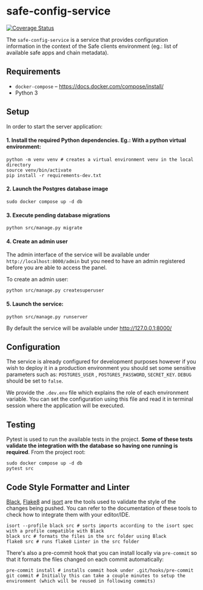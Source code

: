 # safe-config-service

[![Coverage Status](https://coveralls.io/repos/github/gnosis/safe-config-service/badge.svg)](https://coveralls.io/github/gnosis/safe-config-service)

The `safe-config-service` is a service that provides configuration information in the context of the Safe clients environment (eg.: list of available safe apps and chain metadata).

## Requirements

- `docker-compose` – https://docs.docker.com/compose/install/
- Python 3

## Setup

In order to start the server application:

#### 1. Install the required Python dependencies. Eg.: With a python virtual environment:

```shell
python -m venv venv # creates a virtual environment venv in the local directory
source venv/bin/activate
pip install -r requirements-dev.txt
```

#### 2. Launch the Postgres database image

```shell
sudo docker compose up -d db
```

#### 3. Execute pending database migrations

```shell
python src/manage.py migrate
```

#### 4. Create an admin user

The admin interface of the service will be available under `http://localhost:8000/admin` but you need to have an admin registered before you are able to access the panel.

To create an admin user:

```shell
python src/manage.py createsuperuser
```

#### 5. Launch the service:

```shell
python src/manage.py runserver
```

By default the service will be available under http://127.0.0.1:8000/

## Configuration

The service is already configured for development purposes however if you wish to deploy it in a production environment you should set some sensitive parameters such as: `POSTGRES_USER`
, `POSTGRES_PASSWORD`, `SECRET_KEY`.
`DEBUG` should be set to `false`.

We provide the `.dev.env` file which explains the role of each environment variable. You can set the configuration using this file and read it in terminal session where the application will be
executed.

## Testing

Pytest is used to run the available tests in the project. **Some of these tests validate the integration with the database
so having one running is required**. From the project root:

```shell
sudo docker compose up -d db
pytest src
```

## Code Style Formatter and Linter

[Black](https://black.readthedocs.io/en/stable/), [Flake8](https://flake8.pycqa.org/en/latest/) and [isort](https://pycqa.github.io/isort/) are the tools used to validate the style of the changes
being pushed. You can refer to the documentation
of these tools to check how to integrate them with your editor/IDE.

```shell
isort --profile black src # sorts imports according to the isort spec with a profile compatible with Black
black src # formats the files in the src folder using Black
flake8 src # runs flake8 Linter in the src folder
```

There's also a pre-commit hook that you can install locally via `pre-commit` so that it formats the files changed on each commit automatically:

```shell
pre-commit install # installs commit hook under .git/hooks/pre-commit
git commit # Initially this can take a couple minutes to setup the environment (which will be reused in following commits)
```
